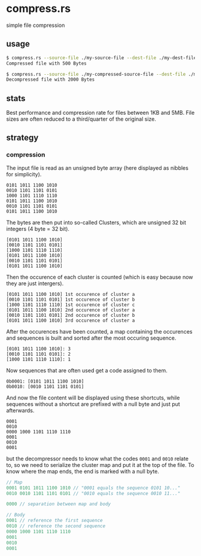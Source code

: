 # compress.rs

simple file compression

## usage

```sh
$ compress.rs --source-file ./my-source-file --dest-file ./my-dest-file
Compressed file with 500 Bytes
```

```sh
$ compress.rs --source-file ./my-compressed-source-file --dest-file ./my-dest-file --decompress
Decompressed file with 2000 Bytes
```

## stats

Best performance and compression rate for files between 1KB and 5MB.
File sizes are often reduced to a third/quarter of the original size.

## strategy

### compression

The input file is read as an unsigned byte array (here displayed as nibbles for simplicity).

```
0101 1011 1100 1010
0010 1101 1101 0101
1000 1101 1110 1110
0101 1011 1100 1010
0010 1101 1101 0101
0101 1011 1100 1010
```

The bytes are then put into so-called Clusters, which are unsigned 32 bit integers (4 byte = 32 bit).

```
[0101 1011 1100 1010]
[0010 1101 1101 0101]
[1000 1101 1110 1110]
[0101 1011 1100 1010]
[0010 1101 1101 0101]
[0101 1011 1100 1010]
```

Then the occurence of each cluster is counted (which is easy because now they are just intergers).

```
[0101 1011 1100 1010] 1st occurence of cluster a
[0010 1101 1101 0101] 1st occurence of cluster b
[1000 1101 1110 1110] 1st occurence of cluster c
[0101 1011 1100 1010] 2nd occurence of cluster a
[0010 1101 1101 0101] 2nd occurence of cluster b
[0101 1011 1100 1010] 3rd occurence of cluster a
```

After the occurences have been counted, a map containing the occurences and sequences is built and sorted after the most occuring sequence.

```
[0101 1011 1100 1010]: 3
[0010 1101 1101 0101]: 2
[1000 1101 1110 1110]: 1
```

Now sequences that are often used get a code assigned to them.

```
0b0001: [0101 1011 1100 1010]
0b0010: [0010 1101 1101 0101]
```

And now the file content will be displayed using these shortcuts, while sequences without a shortcut are prefixed with a null byte and just put afterwards.

```
0001
0010
0000 1000 1101 1110 1110
0001
0010
0001
```

but the decompressor needs to know what the codes `0001` and `0010` relate to, so we need to serialize the cluster map and put it at the top of the file. To know where the map ends, the end is marked with a null byte.

```js
// Map
0001 0101 1011 1100 1010 // "0001 equals the sequence 0101 10..."
0010 0010 1101 1101 0101 // "0010 equals the sequence 0010 11..."

0000 // separation between map and body

// Body
0001 // reference the first sequence
0010 // reference the second sequence
0000 1000 1101 1110 1110
0001
0010
0001
```
